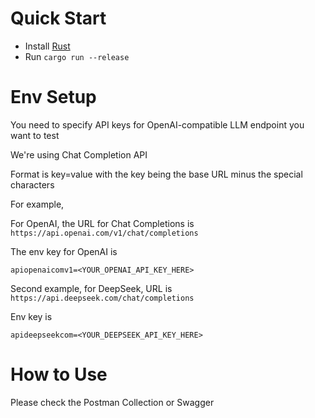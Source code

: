 # Quick Start 
- Install [Rust](https://rustup.rs/)
- Run `cargo run --release`

# Env Setup

You need to specify API keys for OpenAI-compatible LLM endpoint you want to test

We're using Chat Completion API

Format is key=value with the key being the base URL minus the special characters

For example,

For OpenAI, the URL for Chat Completions is `https://api.openai.com/v1/chat/completions`

The env key for OpenAI is
```
apiopenaicomv1=<YOUR_OPENAI_API_KEY_HERE>
```

Second example, for DeepSeek, URL is `https://api.deepseek.com/chat/completions`

Env key is

```
apideepseekcom=<YOUR_DEEPSEEK_API_KEY_HERE>
```

# How to Use

Please check the Postman Collection or Swagger